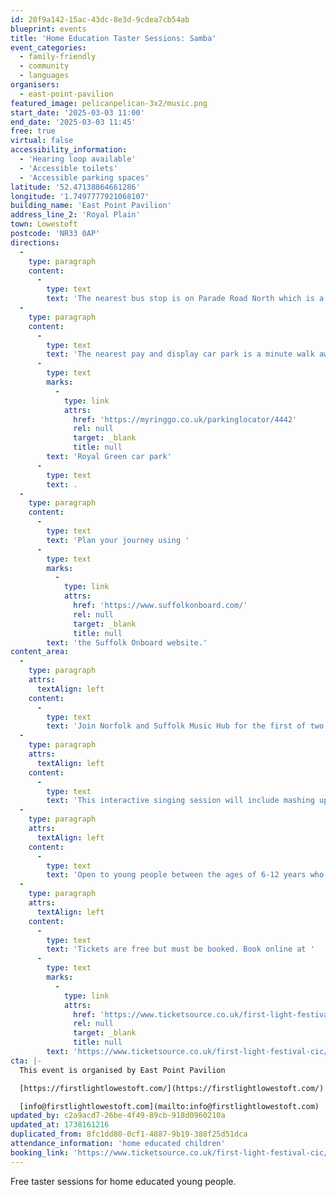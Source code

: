 ```yaml
---
id: 20f9a142-15ac-43dc-8e3d-9cdea7cb54ab
blueprint: events
title: 'Home Education Taster Sessions: Samba'
event_categories:
  - family-friendly
  - community
  - languages
organisers:
  - east-point-pavilion
featured_image: pelicanpelican-3x2/music.png
start_date: '2025-03-03 11:00'
end_date: '2025-03-03 11:45'
free: true
virtual: false
accessibility_information:
  - 'Hearing loop available'
  - 'Accessible toilets'
  - 'Accessible parking spaces'
latitude: '52.47138864661286'
longitude: '1.7497777921068107'
building_name: 'East Point Pavilion'
address_line_2: 'Royal Plain'
town: Lowestoft
postcode: 'NR33 0AP'
directions:
  -
    type: paragraph
    content:
      -
        type: text
        text: 'The nearest bus stop is on Parade Road North which is a three minute walk from East Point Pavilion. There is a selection of buses which connect us to the town centre for example, No X2, X22 and 109.'
  -
    type: paragraph
    content:
      -
        type: text
        text: 'The nearest pay and display car park is a minute walk away at '
      -
        type: text
        marks:
          -
            type: link
            attrs:
              href: 'https://myringgo.co.uk/parkinglocator/4442'
              rel: null
              target: _blank
              title: null
        text: 'Royal Green car park'
      -
        type: text
        text: .
  -
    type: paragraph
    content:
      -
        type: text
        text: 'Plan your journey using '
      -
        type: text
        marks:
          -
            type: link
            attrs:
              href: 'https://www.suffolkonboard.com/'
              rel: null
              target: _blank
              title: null
        text: 'the Suffolk Onboard website.'
content_area:
  -
    type: paragraph
    attrs:
      textAlign: left
    content:
      -
        type: text
        text: 'Join Norfolk and Suffolk Music Hub for the first of two free taster sessions for home educated young people at East Point Pavilion.'
  -
    type: paragraph
    attrs:
      textAlign: left
    content:
      -
        type: text
        text: 'This interactive singing session will include mashing up well-known song lyrics, leading to a fun performance piece.'
  -
    type: paragraph
    attrs:
      textAlign: left
    content:
      -
        type: text
        text: 'Open to young people between the ages of 6-12 years who are home educated. '
  -
    type: paragraph
    attrs:
      textAlign: left
    content:
      -
        type: text
        text: 'Tickets are free but must be booked. Book online at '
      -
        type: text
        marks:
          -
            type: link
            attrs:
              href: 'https://www.ticketsource.co.uk/first-light-festival-cic/singing-taster-session/e-gxloay'
              rel: null
              target: _blank
              title: null
        text: 'https://www.ticketsource.co.uk/first-light-festival-cic/singing-taster-session/e-gxloay'
cta: |-
  This event is organised by East Point Pavilion

  [https://firstlightlowestoft.com/](https://firstlightlowestoft.com/)

  [info@firstlightlowestoft.com](mailto:info@firstlightlowestoft.com)
updated_by: c2a9acd7-26be-4f49-89cb-918d0960210a
updated_at: 1738161216
duplicated_from: 8fc1dd80-0cf1-4887-9b19-388f25d51dca
attendance_information: 'home educated children'
booking_link: 'https://www.ticketsource.co.uk/first-light-festival-cic/singing-taster-session/e-gxloay'
---
```

Free taster sessions for home educated young people.